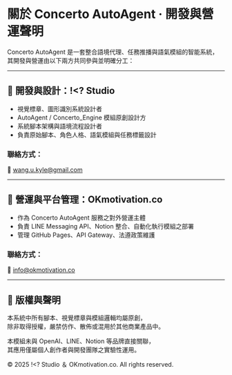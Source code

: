 # 關於 Concerto AutoAgent · 開發與營運聲明

Concerto AutoAgent 是一套整合語境代理、任務推播與語氣模組的智能系統，  
其開發與營運由以下兩方共同參與並明確分工：

---

## 🧠 開發與設計：!<? Studio

- 視覺標章、圖形識別系統設計者
- AutoAgent / Concerto_Engine 模組原創設計方
- 系統腳本架構與語境流程設計者
- 負責原始腳本、角色人格、語氣模組與任務標籤設計

### 聯絡方式：
📧 wang.u.kyle@gmail.com

---

## 🏢 營運與平台管理：OKmotivation.co

- 作為 Concerto AutoAgent 服務之對外營運主體
- 負責 LINE Messaging API、Notion 整合、自動化執行模組之部署
- 管理 GitHub Pages、API Gateway、法遵政策維護

### 聯絡方式：
📧 info@okmotivation.co

---

## 🧾 版權與聲明

本系統中所有腳本、視覺標章與模組邏輯均屬原創，  
除非取得授權，嚴禁仿作、散佈或混用於其他商業產品中。

本模組未與 OpenAI、LINE、Notion 等品牌直接關聯，  
其應用僅屬個人創作者與開發團隊之實驗性運用。

© 2025 !<? Studio ＆ OKmotivation.co. All rights reserved.
